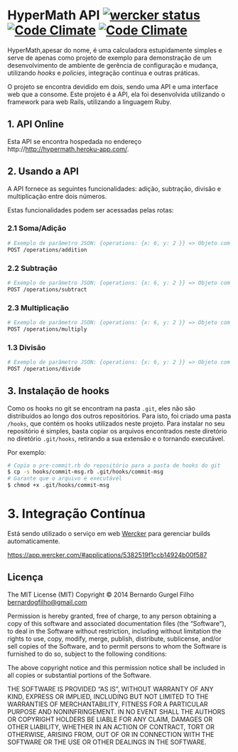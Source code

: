 # HyperMath API [![wercker status](https://app.wercker.com/status/346efa44e8a5321b36efee3be8ab52bd/s "wercker status")](https://app.wercker.com/project/bykey/346efa44e8a5321b36efee3be8ab52bd) [![Code Climate](https://codeclimate.com/github/bernardog/hypermath_api.png)](https://codeclimate.com/github/bernardog/hypermath_api) [![Code Climate](https://codeclimate.com/github/bernardog/hypermath_api/coverage.png)](https://codeclimate.com/github/bernardog/hypermath_api)

HyperMath,apesar do nome, é uma calculadora estupidamente simples e serve de apenas como projeto de exemplo para demonstração de um desenvolvimento de ambiente de gerência de configuração e mudança, utilizando *hooks* e *policies*, integração contínua e outras práticas.

O projeto se encontra devidido em dois, sendo uma API e uma interface web que a consome. Este projeto é a API, ela foi desenvolvida utilizando o framework para web Rails, utilizando a linguagem Ruby.

## 1. API Online

Esta API se encontra hospedada no endereço http://http://hypermath.heroku-app.com/.

## 2. Usando a API

A API fornece as seguintes funcionalidades: adição, subtração, divisão e multiplicação entre dois números.

Estas funcionalidades podem ser acessadas pelas rotas:

### 2.1 Soma/Adição
```bash
# Exemplo de parâmetro JSON: {operations: {x: 6, y: 2 }} => Objeto com resultado 8
POST /operations/addition
```

### 2.2 Subtração
```bash
# Exemplo de parâmetro JSON: {operations: {x: 6, y: 2 }} => Objeto com resultado 4
POST /operations/subtract
```

### 2.3 Multiplicação
```bash
# Exemplo de parâmetro JSON: {operations: {x: 6, y: 2 }} => Objeto com resultado 12
POST /operations/multiply
```

### 1.3 Divisão
```bash
# Exemplo de parâmetro JSON: {operations: {x: 6, y: 2 }} => Objeto com resultado 3
POST /operations/divide
```

## 3. Instalação de hooks

Como os hooks no git se encontram na pasta `.git`, eles não são distribuídos ao longo dos outros repositórios. Para isto, foi criado uma pasta `/hooks`, que contém os hooks utilizados neste projeto. Para instalar no seu repositório é simples, basta copiar os arquivos encontrados neste diretório no diretório `.git/hooks`, retirando a sua extensão e o tornando executável.

Por exemplo:

```bash
# Copia o pre-commit.rb do repositório para a pasta de hooks do git
$ cp -s hooks/commit-msg.rb .git/hooks/commit-msg
# Garante que o arquivo é executável
$ chmod +x .git/hooks/commit-msg
```

# 3. Integração Contínua

Está sendo utilizado o serviço em web [Wercker](https://app.wercker.com/) para gerenciar builds automaticamente.

https://app.wercker.com/#applications/5382519f1ccb14924b00f587

## Licença

The MIT License (MIT)
Copyright © 2014 Bernardo Gurgel Filho <bernardogfilho@gmail.com>

Permission is hereby granted, free of charge, to any person obtaining a copy
of this software and associated documentation files (the “Software”), to deal
in the Software without restriction, including without limitation the rights
to use, copy, modify, merge, publish, distribute, sublicense, and/or sell
copies of the Software, and to permit persons to whom the Software is
furnished to do so, subject to the following conditions:

The above copyright notice and this permission notice shall be included in
all copies or substantial portions of the Software.

THE SOFTWARE IS PROVIDED “AS IS”, WITHOUT WARRANTY OF ANY KIND, EXPRESS OR
IMPLIED, INCLUDING BUT NOT LIMITED TO THE WARRANTIES OF MERCHANTABILITY,
FITNESS FOR A PARTICULAR PURPOSE AND NONINFRINGEMENT. IN NO EVENT SHALL THE
AUTHORS OR COPYRIGHT HOLDERS BE LIABLE FOR ANY CLAIM, DAMAGES OR OTHER
LIABILITY, WHETHER IN AN ACTION OF CONTRACT, TORT OR OTHERWISE, ARISING FROM,
OUT OF OR IN CONNECTION WITH THE SOFTWARE OR THE USE OR OTHER DEALINGS IN
THE SOFTWARE.
